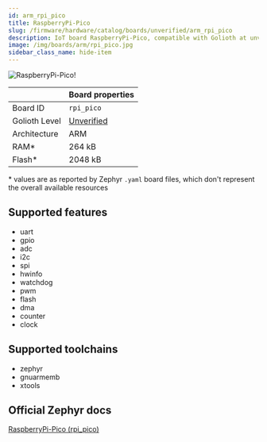```yaml
---
id: arm_rpi_pico
title: RaspberryPi-Pico
slug: /firmware/hardware/catalog/boards/unverified/arm_rpi_pico
description: IoT board RaspberryPi-Pico, compatible with Golioth at unverified level.
image: /img/boards/arm/rpi_pico.jpg
sidebar_class_name: hide-item
---
```


[//]: # (This is an auto-generated file, do not edit! Changes to it will be lost upon re-generation)

![RaspberryPi-Pico!](/img/boards/arm/rpi_pico.jpg "RaspberryPi-Pico")

|                | Board properties     |
| -------------  | -------------------- |
| Board ID       | `rpi_pico` |
| Golioth Level  | [Unverified](/firmware/hardware#unverified-boards) |
| Architecture   | ARM |
| RAM*           | 264 kB |
| Flash*         | 2048 kB |

\* values are as reported by Zephyr `.yaml` board files, which don't represent the overall available resources



## Supported features

* uart
* gpio
* adc
* i2c
* spi
* hwinfo
* watchdog
* pwm
* flash
* dma
* counter
* clock

## Supported toolchains

* zephyr
* gnuarmemb
* xtools

## Official Zephyr docs

[RaspberryPi-Pico (rpi_pico)](https://docs.zephyrproject.org/latest/boards/arm/rpi_pico/doc/index.html)
